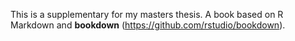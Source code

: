 This is a supplementary for my masters thesis.
A book based on R Markdown and **bookdown** (https://github.com/rstudio/bookdown).
